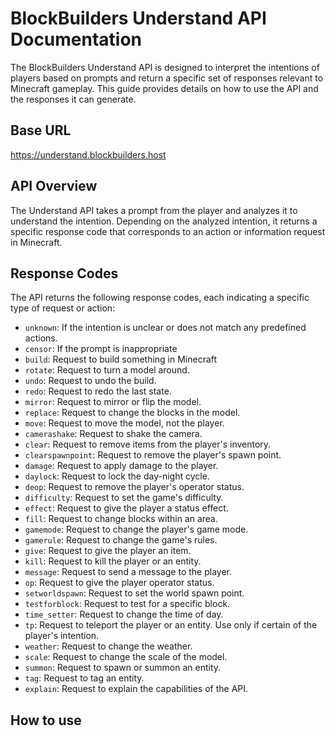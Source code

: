 # BlockBuilders Understand API Documentation

The BlockBuilders Understand API is designed to interpret the intentions of players based on prompts and return a specific set of responses relevant to Minecraft gameplay. 
This guide provides details on how to use the API and the responses it can generate.

## Base URL
https://understand.blockbuilders.host

## API Overview

The Understand API takes a prompt from the player and analyzes it to understand the intention. 
Depending on the analyzed intention, it returns a specific response code that corresponds to an action or information request in Minecraft.

## Response Codes

The API returns the following response codes, each indicating a specific type of request or action:

- `unknown`: If the intention is unclear or does not match any predefined actions.
- `censor`: If the prompt is inappropriate
- `build`: Request to build something in Minecraft
- `rotate`: Request to turn a model around.
- `undo`: Request to undo the build.
- `redo`: Request to redo the last state.
- `mirror`: Request to mirror or flip the model.
- `replace`: Request to change the blocks in the model.
- `move`: Request to move the model, not the player.
- `camerashake`: Request to shake the camera.
- `clear`: Request to remove items from the player's inventory.
- `clearspawnpoint`: Request to remove the player's spawn point.
- `damage`: Request to apply damage to the player.
- `daylock`: Request to lock the day-night cycle.
- `deop`: Request to remove the player's operator status.
- `difficulty`: Request to set the game's difficulty.
- `effect`: Request to give the player a status effect.
- `fill`: Request to change blocks within an area.
- `gamemode`: Request to change the player's game mode.
- `gamerule`: Request to change the game's rules.
- `give`: Request to give the player an item.
- `kill`: Request to kill the player or an entity.
- `message`: Request to send a message to the player.
- `op`: Request to give the player operator status.
- `setworldspawn`: Request to set the world spawn point.
- `testforblock`: Request to test for a specific block.
- `time_setter`: Request to change the time of day.
- `tp`: Request to teleport the player or an entity. Use only if certain of the player's intention.
- `weather`: Request to change the weather.
- `scale`: Request to change the scale of the model.
- `summon`: Request to spawn or summon an entity.
- `tag`: Request to tag an entity.
- `explain`: Request to explain the capabilities of the API.

## How to use

